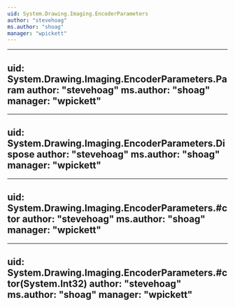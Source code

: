 ```yaml
---
uid: System.Drawing.Imaging.EncoderParameters
author: "stevehoag"
ms.author: "shoag"
manager: "wpickett"
---
```


---
uid: System.Drawing.Imaging.EncoderParameters.Param
author: "stevehoag"
ms.author: "shoag"
manager: "wpickett"
---

---
uid: System.Drawing.Imaging.EncoderParameters.Dispose
author: "stevehoag"
ms.author: "shoag"
manager: "wpickett"
---

---
uid: System.Drawing.Imaging.EncoderParameters.#ctor
author: "stevehoag"
ms.author: "shoag"
manager: "wpickett"
---

---
uid: System.Drawing.Imaging.EncoderParameters.#ctor(System.Int32)
author: "stevehoag"
ms.author: "shoag"
manager: "wpickett"
---
